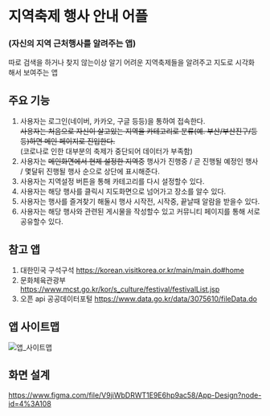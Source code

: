 # 지역축제 행사 안내 어플
### (자신의 지역 근처행사를 알려주는 앱)

따로 검색을 하거나 찾지 않는이상 알기 어려운 지역축제들을 알려주고 지도로 시각화 해서 보여주는 앱

## 주요 기능
1. 사용자는 로그인(네이버, 카카오, 구글 등등)을 통하여 접속한다.<br>
~~사용자는 처음으로 자신이 살고있는 지역을 카테고리로 분류(예. 부산/부산진구/등등)하면 메인 페이지로 진입한다.~~<br>
(코로나로 인한 대부분의 축제가 중단되어 데이터가 부족함)<br>
3. 사용자는 ~~메인화면에서 현제 설정한 지역중~~ 행사가 진행중 / 곧 진행될 예정인 행사 / 몇달뒤 진행될 행사 순으로 상단에 표시해준다.
4. 사용자는 지역설정 버튼을 통해 카테고리를 다시 설정할수 있다.
5. 사용자는 해당 행사를 클릭시 지도화면으로 넘어가고 장소를 알수 있다.
6. 사용자는 행사를 즐겨찾기 해둘시 행사 시작전, 시작중, 끝날때 알람을 받을수 있다.
7. 사용자는 해당 행사와 관련된 게시물을 작성할수 있고 커뮤니티 페이지를 통해 서로 공유할수 있다.

## 참고 앱
1. 대한민국 구석구석 https://korean.visitkorea.or.kr/main/main.do#home
2. 문화체육관광부 https://www.mcst.go.kr/kor/s_culture/festival/festivalList.jsp
3. 오픈 api 공공데이터포털 https://www.data.go.kr/data/3075610/fileData.do

## 앱 사이트맵
![앱_사이트맵](https://user-images.githubusercontent.com/54760301/158345166-da1d5823-4ace-4f81-91d1-00bb0de64862.JPG)

## 화면 설계
https://www.figma.com/file/V9jiWbDRWT1E9E6hp9ac58/App-Design?node-id=4%3A108

